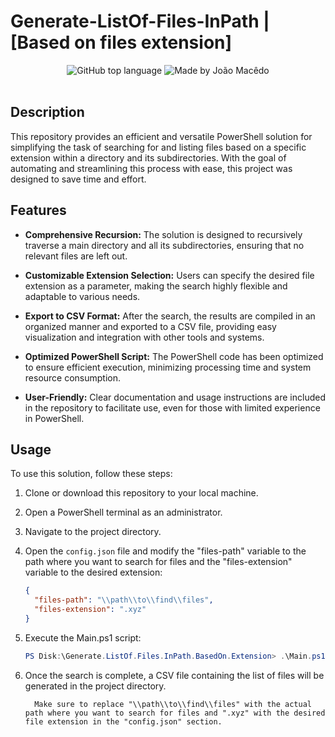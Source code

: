 # Generate-ListOf-Files-InPath | [Based on files extension] 
<div align="center">
  <img alt="GitHub top language" src="https://img.shields.io/github/languages/top/joaomacedx/Generate-ListOf-Files-InPath?style=flat" >
  <img alt="Made by João Macêdo" src="https://img.shields.io/badge/made%20by-João%20Macêdo-blue">
 </div>
<br>

## Description

This repository provides an efficient and versatile PowerShell solution for simplifying the task of searching for and listing files based on a specific extension within a directory and its subdirectories. With the goal of automating and streamlining this process with ease, this project was designed to save time and effort.

## Features

- **Comprehensive Recursion:** The solution is designed to recursively traverse a main directory and all its subdirectories, ensuring that no relevant files are left out.

- **Customizable Extension Selection:** Users can specify the desired file extension as a parameter, making the search highly flexible and adaptable to various needs.

- **Export to CSV Format:** After the search, the results are compiled in an organized manner and exported to a CSV file, providing easy visualization and integration with other tools and systems.

- **Optimized PowerShell Script:** The PowerShell code has been optimized to ensure efficient execution, minimizing processing time and system resource consumption.

- **User-Friendly:** Clear documentation and usage instructions are included in the repository to facilitate use, even for those with limited experience in PowerShell.

## Usage

To use this solution, follow these steps:

1. Clone or download this repository to your local machine.

2. Open a PowerShell terminal as an administrator.

3. Navigate to the project directory.

4. Open the `config.json` file and modify the "files-path" variable to the path where you want to search for files and the "files-extension" variable to the desired extension:

   ``` json
   {
     "files-path": "\\path\\to\\find\\files",
     "files-extension": ".xyz"
   }
   ```

5. Execute the Main.ps1 script:
    ``` powershell
    PS Disk:\Generate.ListOf.Files.InPath.BasedOn.Extension> .\Main.ps1
   ```
6. Once the search is complete, a CSV file containing the list of files will be generated in the project directory.
   
         Make sure to replace "\\path\\to\\find\\files" with the actual path where you want to search for files and ".xyz" with the desired file extension in the "config.json" section.
